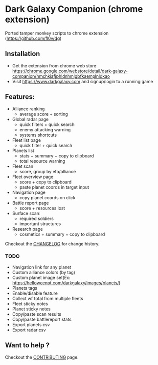 # Dark Galaxy Companion (chrome extension)

Ported tamper monkey scripts to chrome extension (https://github.com/fl0v/dg)

## Installation
- Get the extension from chrome web store https://chrome.google.com/webstore/detail/dark-galaxy-companion/hmchkjafjphldnhmlgbfkaemplnldkao
- Visit https://www.darkgalaxy.com and signup/login to a running game

## Features:
- Alliance ranking
  - average score + sorting
- Global radar page
  - quick filters + quick search
  - enemy attacking warning
  - systems shortcuts
- Fleet list page
  - quick filter + quick search
- Planets list
  - stats + summary + copy to clipboard
  - total resource warning
- Fleet scan
  - score, group by eta/alliance
- Fleet overview page
  - score + copy to clipboard
  - paste planet coords in target input
- Navigation page
  - copy planet coords on click
- Battle report page
  - score + resources lost
- Surface scan:
  - required soldiers
  - important structures
- Research page
  - cosmetics + summary + copy to clipboard

Checkout the [CHANGELOG](CHANGELOG.md) for change history.
  
### TODO  
- Navigation link for any planet
- Custom alliance colors (by tag)
- Custom planet image set(Ex:  https://helloweenpt.com/darkgalaxy/images/planets/)
- Planets tags
- Enable/disable feature
- Collect wf total from multiple fleets
- Fleet sticky notes
- Planet sticky notes
- Copy/paste scan results
- Copy/paste battlereport stats
- Export planets csv
- Export radar csv

## Want to help ?
Checkout the [CONTRIBUTING](CONTRIBUTING.md) page.
